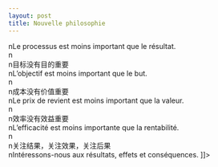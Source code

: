 ```yaml
---
layout: post
title: Nouvelle philosophie
---
```


<p>nLe processus est moins important que le résultat.<br />n<br />n目标没有目的重要<br />nL&#8217;objectif est moins important que le but.<br />n<br />n成本没有价值重要<br />nLe prix de revient est moins important que la valeur.<br />n<br />n效率没有效益重要<br />nL&#8217;efficacité est moins importante que la rentabilité.<br />n<br />n关注结果，关注效果，关注后果<br />nIntéressons-nous aux résultats, effets et conséquences. ]]&gt;
</p>
